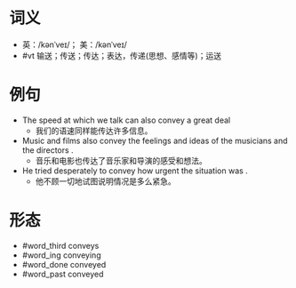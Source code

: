 # 词义
- 英：/kənˈveɪ/； 美：/kənˈveɪ/
- #vt 输送；传送；传达；表达，传递(思想、感情等)；运送
# 例句
- The speed at which we talk can also convey a great deal
	- 我们的语速同样能传达许多信息。
- Music and films also convey the feelings and ideas of the musicians and the directors .
	- 音乐和电影也传达了音乐家和导演的感受和想法。
- He tried desperately to convey how urgent the situation was .
	- 他不顾一切地试图说明情况是多么紧急。
# 形态
- #word_third conveys
- #word_ing conveying
- #word_done conveyed
- #word_past conveyed
